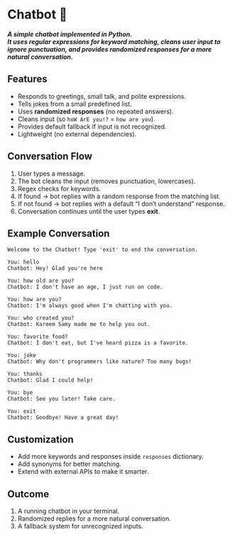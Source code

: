 # Chatbot 🤖
***A simple **chatbot** implemented in Python.  
It uses **regular expressions** for keyword matching, cleans user input to ignore punctuation, and provides **randomized responses** for a more natural conversation.***



## Features
- Responds to greetings, small talk, and polite expressions.
- Tells jokes from a small predefined list.
- Uses **randomized responses** (no repeated answers).
- Cleans input (so `hoW ArE you!?` = `how are you`).
- Provides default fallback if input is not recognized.
- Lightweight (no external dependencies).



## Conversation Flow
1. User types a message.  
2. The bot cleans the input (removes punctuation, lowercases).  
3. Regex checks for keywords.  
4. If found → bot replies with a random response from the matching list.  
5. If not found → bot replies with a default “I don’t understand” response.  
6. Conversation continues until the user types **exit**.  


## Example Conversation

```
Welcome to the Chatbot! Type 'exit' to end the conversation.

You: hello
Chatbot: Hey! Glad you're here

You: how old are you?
Chatbot: I don't have an age, I just run on code.

You: how are you?
Chatbot: I'm always good when I'm chatting with you.

You: who created you?
Chatbot: Kareem Samy made me to help you out.

You: favorite food?
Chatbot: I don't eat, but I've heard pizza is a favorite.

You: joke
Chatbot: Why don't programmers like nature? Too many bugs!

You: thanks
Chatbot: Glad I could help!

You: bye
Chatbot: See you later! Take care.

You: exit
Chatbot: Goodbye! Have a great day!
```



## Customization
- Add more keywords and responses inside `responses` dictionary.  
- Add synonyms for better matching.  
- Extend with external APIs to make it smarter.  



## Outcome
1. A running chatbot in your terminal.  
2. Randomized replies for a more natural conversation.  
3. A fallback system for unrecognized inputs.  


